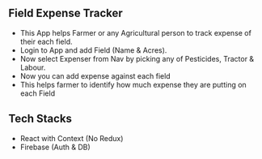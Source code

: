 ## Field Expense Tracker
- This App helps Farmer or any Agricultural person to track expense of their each field.
- Login to App and add Field (Name & Acres).
- Now select Expenser from Nav by picking any of Pesticides, Tractor & Labour.
- Now you can add expense against each field
- This helps farmer to identify how much expense they are putting on each Field


## Tech Stacks
- React with Context (No Redux)
- Firebase (Auth & DB)



